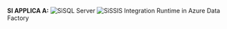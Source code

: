 <Token>**SI APPLICA A:** ![Sì](media/yes-icon.png)SQL Server ![Sì](media/yes-icon.png)SSIS Integration Runtime in Azure Data Factory</Token>
